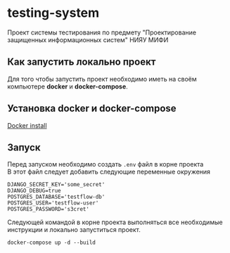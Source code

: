 # testing-system
Проект системы тестирования по предмету "Проектирование защищенных информационных систем" НИЯУ МИФИ

## Как запустить локально проект
Для того чтобы запустить проект необходимо иметь на своём
компьютере **docker** и **docker-compose**.  

## Установка **docker** и **docker-compose**
[Docker install](https://docs.docker.com/get-docker/)

## Запуск
Перед запуском необходимо создать `.env` файл в корне проекта   
В этот файл следует добавить следующие переменные окружения
```dotenv
DJANGO_SECRET_KEY='some_secret'
DJANGO_DEBUG=true
POSTGRES_DATABASE='testflow-db'
POSTGRES_USER='testflow-user'
POSTGRES_PASSWORD='s3cret'
```
Следующей командой в корне проекта выполняться все необходимые инструкции и локально запуститься проект.
```shell
docker-compose up -d --build
```